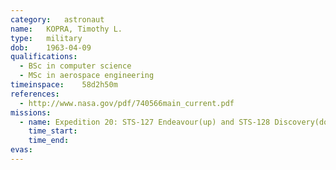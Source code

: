 ```yaml
---
category:	astronaut
name:	KOPRA, Timothy L.
type:	military
dob:	1963-04-09
qualifications:
  - BSc in computer science
  - MSc in aerospace engineering
timeinspace:	58d2h50m
references:
  - http://www.nasa.gov/pdf/740566main_current.pdf
missions:
  - name: Expedition 20: STS-127 Endeavour(up) and STS-128 Discovery(down)
    time_start:   
    time_end:     
evas:
---
```

